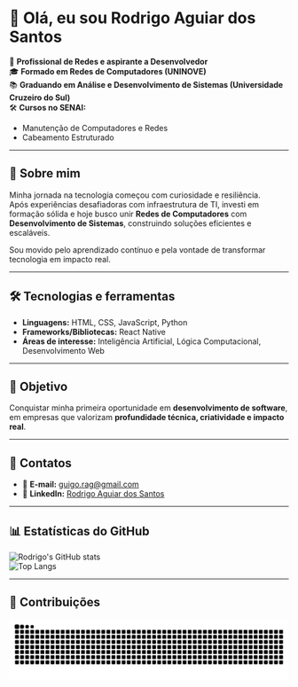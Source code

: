 # 👋 Olá, eu sou Rodrigo Aguiar dos Santos  

💼 **Profissional de Redes e aspirante a Desenvolvedor**  
🎓 **Formado em Redes de Computadores (UNINOVE)**  
📚 **Graduando em Análise e Desenvolvimento de Sistemas (Universidade Cruzeiro do Sul)**  
🛠️ **Cursos no SENAI:**  
- Manutenção de Computadores e Redes  
- Cabeamento Estruturado  

---

## 🚀 Sobre mim  

Minha jornada na tecnologia começou com curiosidade e resiliência.  
Após experiências desafiadoras com infraestrutura de TI, investi em formação sólida e hoje busco unir **Redes de Computadores** com **Desenvolvimento de Sistemas**, construindo soluções eficientes e escaláveis.  

Sou movido pelo aprendizado contínuo e pela vontade de transformar tecnologia em impacto real.  

---

## 🛠️ Tecnologias e ferramentas

- **Linguagens:** HTML, CSS, JavaScript, Python  
- **Frameworks/Bibliotecas:** React Native  
- **Áreas de interesse:** Inteligência Artificial, Lógica Computacional, Desenvolvimento Web  

---

## 🎯 Objetivo  

Conquistar minha primeira oportunidade em **desenvolvimento de software**, em empresas que valorizam **profundidade técnica, criatividade e impacto real**.  

---

## 📩 Contatos  

- 📧 **E-mail:** [guigo.rag@gmail.com](mailto:guigo.rag@gmail.com)  
- 💼 **LinkedIn:** [Rodrigo Aguiar dos Santos](https://www.linkedin.com/in/rodrigo-aguiar-dos-santos/)  

---

## 📊 Estatísticas do GitHub  

![Rodrigo's GitHub stats](https://github-readme-stats.vercel.app/api?username=Rodrigo5antos&show_icons=true&theme=tokyonight)  
![Top Langs](https://github-readme-stats.vercel.app/api/top-langs/?username=Rodrigo5antos&layout=compact&theme=tokyonight)  

---

## 🐍 Contribuições  

![Snake animation](https://github.com/Rodrigo5antos/Rodrigo5antos/blob/output/github-contribution-grid-snake.svg)





